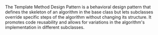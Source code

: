 The Template Method Design Pattern is a behavioral design pattern that defines the skeleton of an algorithm in the base class but lets subclasses override specific steps of the algorithm without changing its structure. It promotes code reusability and allows for variations in the algorithm's implementation in different subclasses.
